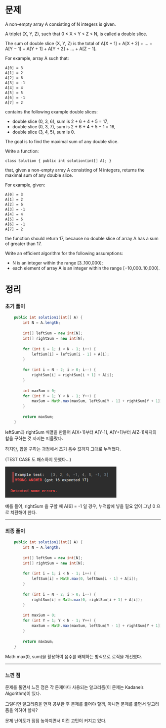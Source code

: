 # 문제

A non-empty array A consisting of N integers is given.

A triplet (X, Y, Z), such that 0 ≤ X < Y < Z < N, is called a double slice.

The sum of double slice (X, Y, Z) is the total of A[X + 1] + A[X + 2] + ... + A[Y − 1] + A[Y + 1] + A[Y + 2] + ... + A[Z − 1].

For example, array A such that:

    A[0] = 3
    A[1] = 2
    A[2] = 6
    A[3] = -1
    A[4] = 4
    A[5] = 5
    A[6] = -1
    A[7] = 2

contains the following example double slices:

* double slice (0, 3, 6), sum is 2 + 6 + 4 + 5 = 17,
* double slice (0, 3, 7), sum is 2 + 6 + 4 + 5 − 1 = 16,
* double slice (3, 4, 5), sum is 0.

The goal is to find the maximal sum of any double slice.

Write a function:

    class Solution { public int solution(int[] A); }

that, given a non-empty array A consisting of N integers, returns the maximal sum of any double slice.

For example, given:

    A[0] = 3
    A[1] = 2
    A[2] = 6
    A[3] = -1
    A[4] = 4
    A[5] = 5
    A[6] = -1
    A[7] = 2

the function should return 17, because no double slice of array A has a sum of greater than 17.

Write an efficient algorithm for the following assumptions:

* N is an integer within the range [3..100,000];
* each element of array A is an integer within the range [−10,000..10,000].

# 정리

### 초기 풀이

```java
    public int solution1(int[] A) {
        int N = A.length;

        int[] leftSum = new int[N];
        int[] rightSum = new int[N];

        for (int i = 1; i < N - 1; i++) {
            leftSum[i] = leftSum[i - 1] + A[i];
        }

        for (int i = N - 2; i > 0; i--) {
            rightSum[i] = rightSum[i + 1] + A[i];
        }

        int maxSum = 0;
        for (int Y = 1; Y < N - 1; Y++) {
            maxSum = Math.max(maxSum, leftSum[Y - 1] + rightSum[Y + 1]);
        }
        
        return maxSum;
    }
```

leftSum과 rightSum 배열을 만들어 A[X+1]부터 A[Y-1], A[Y+1]부터 A[Z-1]까지의 합을 구하는 것 까지는 떠올랐다.

하지만, 합을 구하는 과정에서 초기 음수 값까지 그대로 누적했다. 

(TEST CASE 도 패스하지 못했다...)

![MaxDoubleSliceSum_1](../../../../images/img_MaxDoubleSliceSum_1.png)



예를 들어, rightSum 을 구할 때 A[6] = -1 일 경우, 누적합에 넣을 필요 없이 그냥 0 으로 치환해야 한다. 

---

### 최종 풀이

```java
    public int solution1(int[] A) {
        int N = A.length;

        int[] leftSum = new int[N];
        int[] rightSum = new int[N];

        for (int i = 1; i < N - 1; i++) {
            leftSum[i] = Math.max(0, leftSum[i - 1] + A[i]);
        }

        for (int i = N - 2; i > 0; i--) {
            rightSum[i] = Math.max(0, rightSum[i + 1] + A[i]);
        }

        int maxSum = 0;
        for (int Y = 1; Y < N - 1; Y++) {
            maxSum = Math.max(maxSum, leftSum[Y - 1] + rightSum[Y + 1]);
        }

        return maxSum;
    }

```

Math.max(0, sum)을 활용하여 음수를 배제하는 방식으로 로직을 개선했다.

---

### 느낀 점

문제를 풀면서 느낀 점은 각 문제마다 사용되는 알고리즘(이 문제는 Kadane’s Algorithm)이 있다.

그렇다면 알고리즘을 먼저 공부한 후 문제를 풀어야 할까, 아니면 문제를 풀면서 알고리즘을 익혀야 할까?

문제 난이도가 점점 높아지면서 이런 고민이 커지고 있다.
